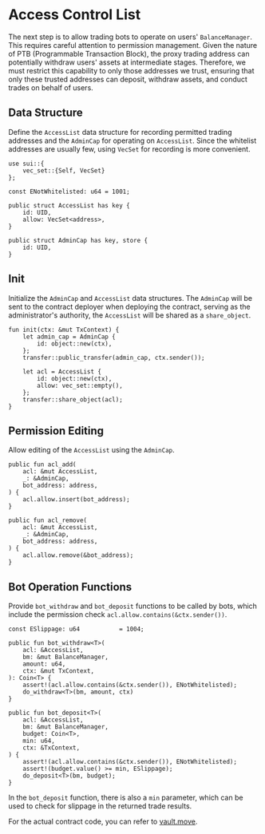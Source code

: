 # Access Control List

The next step is to allow trading bots to operate on users' `BalanceManager`. This requires careful attention to permission management. Given the nature of PTB (Programmable Transaction Block), the proxy trading address can potentially withdraw users' assets at intermediate stages. Therefore, we must restrict this capability to only those addresses we trust, ensuring that only these trusted addresses can deposit, withdraw assets, and conduct trades on behalf of users.

## Data Structure

Define the `AccessList` data structure for recording permitted trading addresses and the `AdminCap` for operating on `AccessList`. Since the whitelist addresses are usually few, using `VecSet` for recording is more convenient.

```move
use sui::{
    vec_set::{Self, VecSet}
};

const ENotWhitelisted: u64 = 1001;

public struct AccessList has key {
    id: UID,
    allow: VecSet<address>,
}

public struct AdminCap has key, store {
    id: UID,
}
```

## Init

Initialize the `AdminCap` and `AccessList` data structures. The `AdminCap` will be sent to the contract deployer when deploying the contract, serving as the administrator's authority, the `AccessList` will be shared as a `share_object`.

```move
fun init(ctx: &mut TxContext) {
    let admin_cap = AdminCap {
        id: object::new(ctx),
    };
    transfer::public_transfer(admin_cap, ctx.sender());

    let acl = AccessList {
        id: object::new(ctx),
        allow: vec_set::empty(),
    };
    transfer::share_object(acl);
}
```

## Permission Editing

Allow editing of the `AccessList` using the `AdminCap`.

```move
public fun acl_add(
    acl: &mut AccessList,
    _: &AdminCap,
    bot_address: address,
) {
    acl.allow.insert(bot_address);
}

public fun acl_remove(
    acl: &mut AccessList,
    _: &AdminCap,
    bot_address: address,
) {
    acl.allow.remove(&bot_address);
}
```

## Bot Operation Functions

Provide `bot_withdraw` and `bot_deposit` functions to be called by bots, which include the permission check `acl.allow.contains(&ctx.sender())`.

```move
const ESlippage: u64           = 1004;

public fun bot_withdraw<T>(
    acl: &AccessList,
    bm: &mut BalanceManager,
    amount: u64,
    ctx: &mut TxContext,
): Coin<T> {
    assert!(acl.allow.contains(&ctx.sender()), ENotWhitelisted);
    do_withdraw<T>(bm, amount, ctx)
}

public fun bot_deposit<T>(
    acl: &AccessList,
    bm: &mut BalanceManager,
    budget: Coin<T>,
    min: u64,
    ctx: &TxContext,
) {
    assert!(acl.allow.contains(&ctx.sender()), ENotWhitelisted);
    assert!(budget.value() >= min, ESlippage);
    do_deposit<T>(bm, budget);
}
```

In the `bot_deposit` function, there is also a `min` parameter, which can be used to check for slippage in the returned trade results.

For the actual contract code, you can refer to [vault.move](../example_projects/proxy/sources/vault.move).
